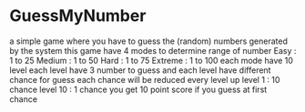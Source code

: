# GuessMyNumber

a simple game where you have to guess the (random) numbers generated by the system
this game have 4 modes to determine range of number
Easy : 1 to 25
Medium : 1 to 50
Hard : 1 to 75
Extreme : 1 to 100
each mode have 10 level
each level have 3 number to guess and each level have different chance for guess
each chance will be reduced every level up
level 1 : 10 chance
level 10 : 1 chance
you get 10 point score if you guess at first chance
